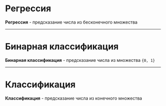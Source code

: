 # Регрессия

**Регрессия** - предсказание числа из бесконечного множества

---

# Бинарная классификация

**Бинарная классификация** - предсказание числа из множества `{0, 1}`

---

# Классификация

**Классификация** - предсказание числа из конечного множества

